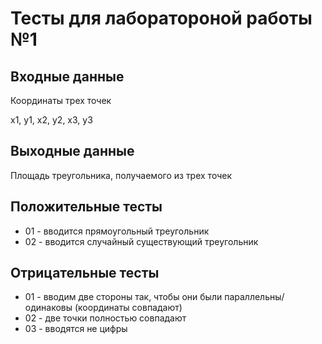 # Тесты для лаборатороной работы №1

## Входные данные
Координаты трех точек

x1, y1, x2, y2, x3, y3

## Выходные данные
Площадь треугольника, получаемого из трех точек

## Положительные тесты
- 01 - вводится прямоугольный треугольник
- 02 - вводится случайный существующий треугольник

## Отрицательные тесты
- 01 - вводим две стороны так, чтобы они были параллельны/одинаковы (координаты совпадают)
- 02 - две точки полностью совпадают
- 03 - вводятся не цифры

